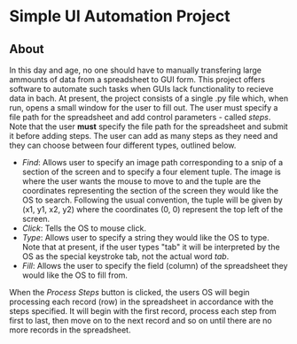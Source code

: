 # Simple UI Automation Project
## About
In this day and age, no one should have to manually transfering large ammounts of data from a spreadsheet to GUI form. This project offers software to automate such tasks when GUIs lack functionality to recieve data in bach. At present, the project consists of a single .py file which, when run, opens a small window for the user to fill out. The user must specify a file path for the spreadsheet and add control parameters - called _steps_. Note that the user **must** specify the file path for the spreadsheet and submit it before adding steps. The user can add as many steps as they need and they can choose between four different types, outlined below.
* _Find_: Allows user to specify an image path corresponding to a snip of a section of the screen and to specify a four element tuple. The image is where the user wants the mouse to move to and the tuple are the coordinates representing the section of the screen they would like the OS to search. Following the usual convention, the tuple will be given by (x1, y1, x2, y2) where the coordinates (0, 0) represent the top left of the screen.
* _Click_: Tells the OS to mouse click.
* _Type_: Allows user to specify a string they would like the OS to type. Note that at present, if the user types "tab" it will be interpreted by the OS as the special keystroke tab, not the actual word _tab_.
* _Fill_: Allows the user to specify the field (column) of the spreadsheet they would like the OS to fill from.

When the _Process Steps_ button is clicked, the users OS will begin processing each record (row) in the spreadsheet in accordance with the steps specified. It will begin with the first record, process each step from first to last, then move on to the next record and so on until there are no more records in the spreadsheet.

## 
